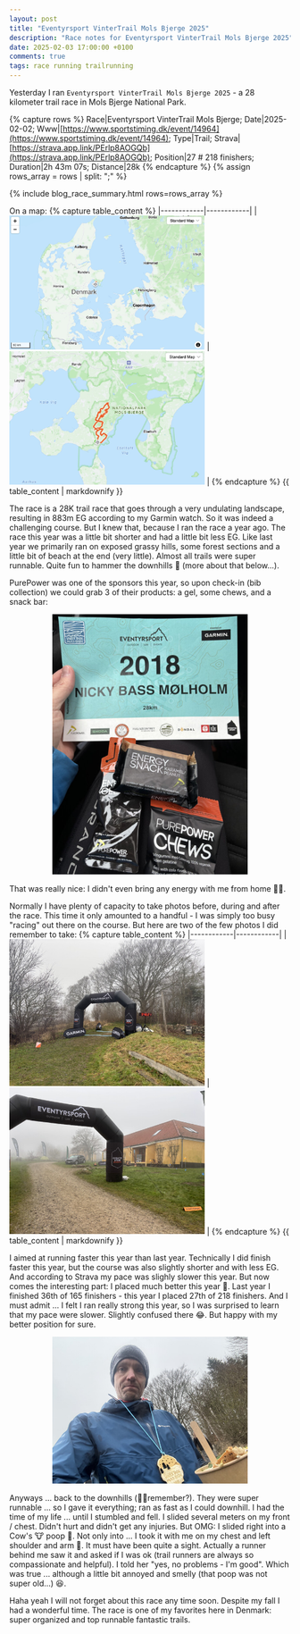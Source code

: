 ```yaml
---
layout: post
title: "Eventyrsport VinterTrail Mols Bjerge 2025"
description: "Race notes for Eventyrsport VinterTrail Mols Bjerge 2025"
date: 2025-02-03 17:00:00 +0100
comments: true
tags: race running trailrunning
---
```


Yesterday I ran `Eventyrsport VinterTrail Mols Bjerge 2025` - a 28 kilometer trail race in Mols Bjerge National Park.

{% capture rows %}
Race|Eventyrsport VinterTrail Mols Bjerge;
Date|2025-02-02;
Www|[https://www.sportstiming.dk/event/14964](https://www.sportstiming.dk/event/14964);
Type|Trail;
Strava|[https://strava.app.link/PErlp8AOGQb](https://strava.app.link/PErlp8AOGQb);
Position|27 # 218 finishers;
Duration|2h 43m 07s;
Distance|28k
{% endcapture %}
{% assign rows_array = rows | split: ";" %}

{% include blog_race_summary.html rows=rows_array %}

On a map:
{% capture table_content %}
|------------|------------|
| <img src="/img_running/2025-02-03/molsbjerge1.jpg" alt="" class="w-100 pl-2 pr-2" style="max-width: 350px" /> | <img src="/img_running/2025-02-03/molsbjerge2.jpg" alt="" class="w-100 pl-2 pr-2" style="max-width: 350px" /> |
{% endcapture %}
{{ table_content | markdownify }}

The race is a 28K trail race that goes through a very undulating landscape, resulting in 883m EG according to my Garmin watch. So it was indeed a challenging course. But I knew that, because I ran the race a year ago. The race this year was a little bit shorter and had a little bit less EG. Like last year we primarily ran on exposed grassy hills, some forest sections and a little bit of beach at the end (very little). Almost all trails were super runnable. Quite fun to hammer the downhills 🤠 (more about that below...).

PurePower was one of the sponsors this year, so upon check-in (bib collection) we could grab 3 of their products: a gel, some chews, and a snack bar:

<div style="text-align: center; margin-bottom: 1em;">
 <img src="/img_running/2025-02-03/b.jpg" alt="" class="w-100 pl-2 pr-2" style="max-width: 350px" />
</div>

That was really nice: I didn't even bring any energy with me from home 👌🏼.

Normally I have plenty of capacity to take photos before, during and after the race. This time it only amounted to a handful - I was simply too busy "racing" out there on the course. But here are two of the few photos I did remember to take:
{% capture table_content %}
|------------|------------|
| <img src="/img_running/2025-02-03/c.jpg" alt="" class="w-100 pl-2 pr-2" style="max-width: 350px" /> | <img src="/img_running/2025-02-03/d.jpg" alt="" class="w-100 pl-2 pr-2" style="max-width: 350px" /> |
{% endcapture %}
{{ table_content | markdownify }}

I aimed at running faster this year than last year. Technically I did finish faster this year, but the course was also slightly shorter and with less EG. And according to Strava my pace was slighly slower this year. But now comes the interesting part: I placed much better this year 🧐. Last year I finished 36th of 165 finishers - this year I placed 27th of 218 finishers. And I must admit ... I felt I ran really strong this year, so I was surprised to learn that my pace were slower. Slightly confused there 😂. But happy with my better position for sure.

<div style="text-align: center; margin-bottom: 1em;">
 <img src="/img_running/2025-02-03/a.jpg" alt="" class="w-100 pl-2 pr-2" style="max-width: 350px" />
</div>

Anyways ... back to the downhills (☝🏼remember?). They were super runnable ... so I gave it everything; ran as fast as I could downhill. I had the time of my life ... until I stumbled and fell. I slided several meters on my front / chest. Didn't hurt and didn't get any injuries. But OMG: I slided right into a Cow's 🐮 poop 💩. Not only into ... I took it with me on my chest and left shoulder and arm 🤣. It must have been quite a sight. Actually a runner behind me saw it and asked if I was ok (trail runners are always so compassionate and helpful). I told her "yes, no problems - I'm good". Which was true ... although a little bit annoyed and smelly (that poop was not super old...) 😆.

Haha yeah I will not forget about this race any time soon. Despite my fall I had a wonderful time. The race is one of my favorites here in Denmark: super organized and top runnable fantastic trails.
